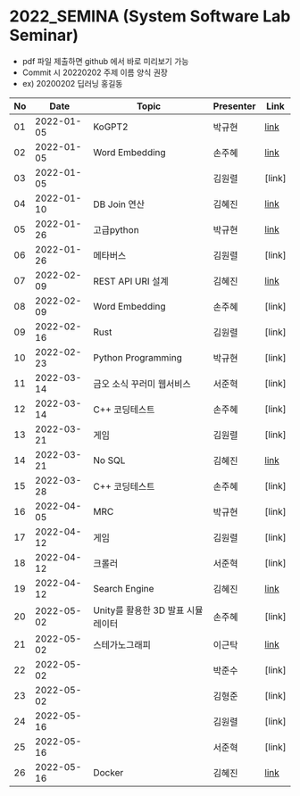 # 2022_SEMINA (System Software Lab Seminar)
- pdf 파일 제출하면 github 에서 바로 미리보기 가능
- Commit 시 20220202 주제 이름 양식 권장
- ex) 20200202 딥러닝 홍길동

| No |Date|               Topic               |  Presenter  |    Link   |
|----|----------------|------------------------------------|-------------|-----------|
| 01 |2022-01-05|KoGPT2|박규현|[link](https://github.com/KITSSL/2022_SEMINA/blob/main/1%EC%9B%94/KoGPT2%20%EB%B0%95%EA%B7%9C%ED%98%84.pdf)|
| 02 |2022-01-05|Word Embedding|손주혜|[link](https://github.com/KITSSL/2022_SEMINA/commit/cd31cadcf51be21165ba62ec7a3ce0a68e501698)|
| 03 |2022-01-05||김원렬|[link]
| 04 |2022-01-10|DB Join 연산|김혜진|[link](https://github.com/KITSSL/2022_SEMINA/blob/main/1%EC%9B%94/220110_DB%20JOIN%EC%97%B0%EC%82%B0.pptx)|
| 05 |2022-01-26|고급python|박규현|[link](https://github.com/KITSSL/2022_SEMINA/blob/main/1%EC%9B%94/20220126%20%EA%B3%A0%EA%B8%89%20python%20%EB%B0%95%EA%B7%9C%ED%98%84.pdf)
| 06 |2022-01-26|메타버스|김원렬|[link]|
| 07 |2022-02-09|REST API URI 설계|김혜진|[link](https://github.com/KITSSL/2022_SEMINA/blob/main/2%EC%9B%94/220209_REST%20API%20URI%20%EC%84%A4%EA%B3%84(%EA%B9%80%ED%98%9C%EC%A7%84).pptx)|
| 08 |2022-02-09|Word Embedding|손주혜|[link]|
| 09 |2022-02-16|Rust|김원렬|[link]|
| 10 |2022-02-23|Python Programming|박규현|[link]|
| 11 |2022-03-14|금오 소식 꾸러미 웹서비스|서준혁|[link]|
| 12 |2022-03-14|C++ 코딩테스트|손주혜|[link]|
| 13 |2022-03-21|게임|김원렬|[link]|
| 14 |2022-03-21|No SQL|김혜진|[link](https://github.com/KITSSL/2022_SEMINA/blob/main/3%EC%9B%94/220322_NoSQL(%EA%B9%80%ED%98%9C%EC%A7%84).pptx)|
| 15 |2022-03-28|C++ 코딩테스트|손주혜|[link]|
| 16 |2022-04-05|MRC|박규현|[link]|
| 17 |2022-04-12|게임|김원렬|[link]|
| 18 |2022-04-12|크롤러|서준혁|[link]|
| 19 |2022-04-12|Search Engine|김혜진|[link](https://github.com/KITSSL/2022_SEMINA/blob/main/4%EC%9B%94/220412_Search%20Engine(%EA%B9%80%ED%98%9C%EC%A7%84).pptx)|
| 20 |2022-05-02|Unity를 활용한 3D 발표 시뮬레이터|손주혜|[link]|
| 21 |2022-05-02|스테가노그래피|이근탁|[link](https://github.com/KITSSL/2022_SEMINA/blob/main/5%EC%9B%94/20190788%20%EC%9D%B4%EA%B7%BC%ED%83%81%20%EC%8A%A4%ED%85%8C%EA%B0%80%EB%85%B8%EA%B7%B8%EB%9E%98%ED%94%BC.pdf)|
| 22 |2022-05-02||박준수|[link]|
| 23 |2022-05-02||김형준|[link]|
| 24 |2022-05-16||김원렬|[link]|
| 25 |2022-05-16||서준혁|[link]|
| 26 |2022-05-16|Docker|김혜진|[link](https://github.com/KITSSL/2022_SEMINA/blob/main/5%EC%9B%94/220516_Docker(%EA%B9%80%ED%98%9C%EC%A7%84).pptx)|
